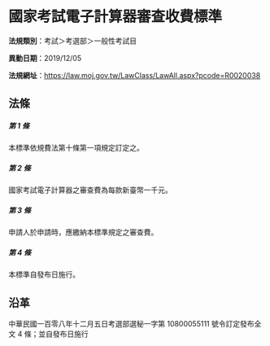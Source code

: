 # 國家考試電子計算器審查收費標準




**法規類別**：考試＞考選部＞一般性考試目

**異動日期**：2019/12/05  

**法規網址**：https://law.moj.gov.tw/LawClass/LawAll.aspx?pcode=R0020038



## 法條
##### 第 1 條
本標準依規費法第十條第一項規定訂定之。

##### 第 2 條
國家考試電子計算器之審查費為每款新臺幣一千元。

##### 第 3 條
申請人於申請時，應繳納本標準規定之審查費。

##### 第 4 條
本標準自發布日施行。

## 沿革
中華民國一百零八年十二月五日考選部選秘一字第 10800055111  號令訂定發布全文 4  條；並自發布日施行
